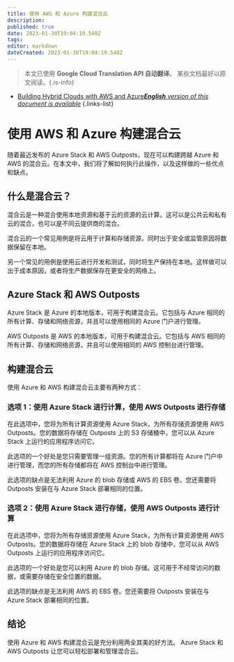 ```yaml
---
title: 使用 AWS 和 Azure 构建混合云
description: 
published: true
date: 2023-01-30T19:04:19.548Z
tags: 
editor: markdown
dateCreated: 2023-01-30T19:04:19.548Z
---
```


> 本文已使用 **Google Cloud Translation API 自动翻译**。
某些文档最好以原文阅读。{.is-info}
- [Building Hybrid Clouds with AWS and Azure***English** version of this document is available*](/en/Knowledge-base/Cloud/building-hybrid-clouds-with-aws-and-azure)
{.links-list}




# 使用 AWS 和 Azure 构建混合云

随着最近发布的 Azure Stack 和 AWS Outposts，现在可以构建跨越 Azure 和 AWS 的混合云。在本文中，我们将了解如何执行此操作，以及这样做的一些优点和缺点。

## 什么是混合云？

混合云是一种混合使用本地资源和基于云的资源的云计算。这可以是公共云和私有云的混合，也可以是不同云提供商的混合。

混合云的一个常见用例是将云用于计算和存储资源，同时出于安全或监管原因将数据保留在本地。

另一个常见的用例是使用云进行开发和测试，同时将生产保持在本地。这样做可以出于成本原因，或者将生产数据保存在更安全的网络上。

## Azure Stack 和 AWS Outposts

Azure Stack 是 Azure 的本地版本，可用于构建混合云。它包括与 Azure 相同的所有计算、存储和网络资源，并且可以使用相同的 Azure 门户进行管理。

AWS Outposts 是 AWS 的本地版本，可用于构建混合云。它包括与 AWS 相同的所有计算、存储和网络资源，并且可以使用相同的 AWS 控制台进行管理。

## 构建混合云

使用 Azure 和 AWS 构建混合云主要有两种方式：

### 选项 1：使用 Azure Stack 进行计算，使用 AWS Outposts 进行存储

在此选项中，您将为所有计算资源使用 Azure Stack，为所有存储资源使用 AWS Outposts。您的数据将存储在 Outposts 上的 S3 存储桶中，您可以从 Azure Stack 上运行的应用程序访问它。

此选项的一个好处是您只需要管理一组资源。您的所有计算都将在 Azure 门户中进行管理，而您的所有存储都将在 AWS 控制台中进行管理。

此选项的缺点是无法利用 Azure 的 blob 存储或 AWS 的 EBS 卷。您还需要将 Outposts 安装在与 Azure Stack 部署相同的位置。

### 选项 2：使用 Azure Stack 进行存储，使用 AWS Outposts 进行计算

在此选项中，您将为所有存储资源使用 Azure Stack，为所有计算资源使用 AWS Outposts。您的数据将存储在 Azure Stack 上的 blob 存储中，您可以从 AWS Outposts 上运行的应用程序访问它。

此选项的一个好处是您可以利用 Azure 的 blob 存储。这可用于不经常访问的数据，或需要存储在安全位置的数据。

此选项的缺点是无法利用 AWS 的 EBS 卷。您还需要将 Outposts 安装在与 Azure Stack 部署相同的位置。

## 结论

使用 Azure 和 AWS 构建混合云是充分利用两全其美的好方法。 Azure Stack 和 AWS Outposts 让您可以轻松部署和管理混合云。